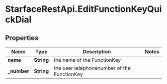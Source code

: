 # StarfaceRestApi.EditFunctionKeyQuickDial

## Properties
Name | Type | Description | Notes
------------ | ------------- | ------------- | -------------
**name** | **String** | the name of the FunctionKey | 
**_number** | **String** | the user telephonenumber of the FunctionKey | 


